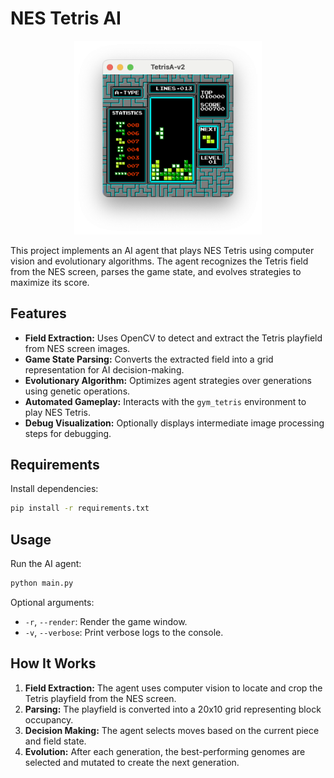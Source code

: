 # NES Tetris AI 

<div align="center">
  <img src="img/tetris.png" alt="drawing" width="300"/>
</div>

This project implements an AI agent that plays NES Tetris using computer vision and evolutionary algorithms. The agent recognizes the Tetris field from the NES screen, parses the game state, and evolves strategies to maximize its score.

## Features

- **Field Extraction:** Uses OpenCV to detect and extract the Tetris playfield from NES screen images.
- **Game State Parsing:** Converts the extracted field into a grid representation for AI decision-making.
- **Evolutionary Algorithm:** Optimizes agent strategies over generations using genetic operations.
- **Automated Gameplay:** Interacts with the `gym_tetris` environment to play NES Tetris.
- **Debug Visualization:** Optionally displays intermediate image processing steps for debugging.

## Requirements

Install dependencies:
```bash
pip install -r requirements.txt
```

## Usage

Run the AI agent:
```bash
python main.py
```

Optional arguments:
- `-r`, `--render`: Render the game window.
- `-v`, `--verbose`: Print verbose logs to the console.


## How It Works

1. **Field Extraction:** The agent uses computer vision to locate and crop the Tetris playfield from the NES screen.
2. **Parsing:** The playfield is converted into a 20x10 grid representing block occupancy.
3. **Decision Making:** The agent selects moves based on the current piece and field state.
4. **Evolution:** After each generation, the best-performing genomes are selected and mutated to create the next generation.

